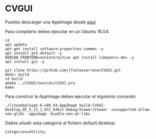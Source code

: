 # CVGUI

Puedes descargar una AppImage desde [aquí](https://urjc-my.sharepoint.com/:u:/g/personal/jose_velez_urjc_es/EXZbIpI2fwNEh1EIwumKMC4BBCVZoUd_QorfQHdYa9vtRQ?e=XPnStX)

Para compilarlo debes ejecutar en un Ubuntu 18.04:

```
cd
apt update
apt-get install software-properties-common -y
apt install qt5-default -y
DEBIAN_FRONTEND=noninteractive apt install libopencv-dev -y
apt install git -y

git clone https://github.com/jfvelezserrano/CVGUI.git
mkdir build
cd build
qmake ../CVGUI/sources/CVGUI.pro
make
```

Para construir la AppImage debes ejecutar el siguiente comando:
```
./linuxdeployqt-6-x86_64.AppImage build-CVGUI-Desktop_Qt_5_12_1_GCC_64bit-Debug/Viewer/Viewer -unsupported-allow-new-glibc -appimage -bundle-non-qt-libs
```
Debes añadir esta categoría al fichero default.desktop:
```
Categories=Utility;
```
